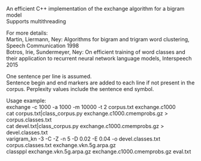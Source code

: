 An efficient C++ implementation of the exchange algorithm for a bigram model  
Supports multithreading  

For more details:  
Martin, Liermann, Ney: Algorithms for bigram and trigram word clustering, Speech Communication 1998  
Botros, Irie, Sundermeyer, Ney: On efficient training of word classes and their application to recurrent neural network language models, Interspeech 2015  

One sentence per line is assumed.  
Sentence begin and end markers are added to each line if not present in the corpus.
Perplexity values include the sentence end symbol.

Usage example:  
exchange -c 1000 -a 1000 -m 10000 -t 2 corpus.txt exchange.c1000  
cat corpus.txt|class_corpus.py exchange.c1000.cmemprobs.gz > corpus.classes.txt  
cat devel.txt|class_corpus.py exchange.c1000.cmemprobs.gz > devel.classes.txt  
varigram_kn -3 -C -Z -n 5 -D 0.02 -E 0.04 -o devel.classes.txt corpus.classes.txt exchange.vkn.5g.arpa.gz  
classppl exchange.vkn.5g.arpa.gz exchange.c1000.cmemprobs.gz eval.txt  

